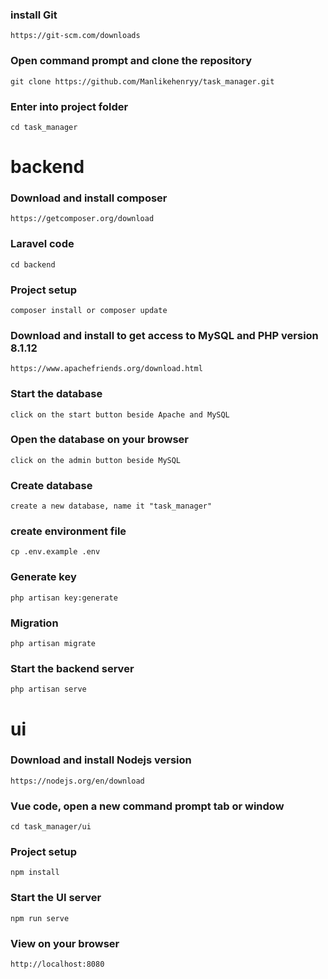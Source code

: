 

### install Git
```
https://git-scm.com/downloads
```
### Open command prompt and clone the repository
```
git clone https://github.com/Manlikehenryy/task_manager.git
```

### Enter into project folder
```
cd task_manager
```


# backend

### Download and install composer
```
https://getcomposer.org/download
```

### Laravel code
```
cd backend 
```
### Project setup
```
composer install or composer update
```
### Download and install to get access to MySQL and PHP version 8.1.12
```
https://www.apachefriends.org/download.html
```
### Start the database
```
click on the start button beside Apache and MySQL
```
### Open the database on your browser
```
click on the admin button beside MySQL
```
### Create database
```
create a new database, name it "task_manager"
```
### create environment file
```
cp .env.example .env
```
### Generate key
```
php artisan key:generate
```
### Migration
```
php artisan migrate
```
### Start the backend server
```
php artisan serve
```

# ui

### Download and install Nodejs version 
```
https://nodejs.org/en/download
```
### Vue code, open a new command prompt tab or window
```
cd task_manager/ui
```
### Project setup
```
npm install
```
### Start the UI server
```
npm run serve
```
### View on your browser
```
http://localhost:8080
```



